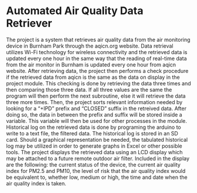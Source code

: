 # Automated Air Quality Data Retriever
The project is a system that retrieves air quality data from the air monitoring device in Burnham Park through the aqicn.org website. Data retrieval utilizes Wi-Fi technology for wireless connectivity and the retrieved data is updated every one hour in the same way that the reading of real-time data from the air monitor in Burnham is updated every one hour from aqicn website. After retrieving data, the project then performs a check procedure if the retrieved data from aqicn is the same as the data on display in the project module. This checking is done by retrieving the data three times and then comparing those three data. If all three values are the same the program will then perform the next subroutine, else it will retrieve the data three more times. Then, the project sorts relevant information needed by looking for a “+IPD” prefix and “CLOSED” suffix in the retreived data. After doing so, the data in between the prefix and suffix will be stored inside a variable. This variable will then be used for other processes in the module. Historical log on the retrieved data is done by programing the arduino to write to a text file, the filtered data. The historical log is stored in an SD card. Should a graphical representation be needed, the tabulated historical log may be utilized in order to generate graphs in Excel or other possible tools. The project displays the retrieved data using an LCD display which may be attached to a future remote outdoor air filter. Included in the display are the following: the current status of the device, the current air quality index for PM2.5 and PM10, the level of risk that the air quality index would be equivalent to, whether low, medium or high, the time and date when the air quality index is taken.
